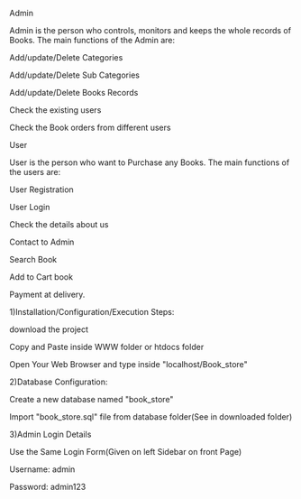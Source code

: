 Admin

Admin is the person who controls, monitors and keeps the whole records of Books. The main functions of the Admin are:

Add/update/Delete Categories

Add/update/Delete Sub Categories

Add/update/Delete Books Records

Check the existing users

Check the Book orders from different users

User

User is the person who want to Purchase any Books. The main functions of the users are:

User Registration

User Login

Check the details about us

Contact to Admin

Search Book

Add to Cart book

Payment at delivery.


1)Installation/Configuration/Execution Steps:

download the project

Copy and Paste inside WWW folder or htdocs folder

Open Your Web Browser and type inside "localhost/Book_store"


2)Database Configuration:

Create a new database named "book_store"

Import "book_store.sql" file from database folder(See in downloaded folder)


3)Admin Login Details

Use the Same Login Form(Given on left Sidebar on front Page)

Username: admin

Password: admin123

